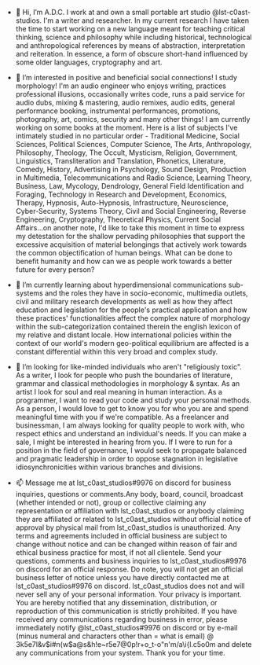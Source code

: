 - 👋 Hi, I’m A.D.C. I work at and own a small portable art studio @lst-c0ast-studios. I'm a writer and researcher. In my current research I have taken the time to start working on a new language meant for teaching critical thinking, science and philosophy while including historical, technological and anthropological references by means of abstraction, interpretation and reiteration. In essence, a form of obscure short-hand influenced by some older languages, cryptography and art.

- 👀 I’m interested in positive and beneficial social connections! I study morphology! I'm an audio engineer who enjoys writing, practices professional illusions, occasionally writes code, runs a paid service for audio dubs, mixing & mastering, audio remixes, audio edits, general performance booking, instrumental performances, promotions, photography, art, comics, security and many other things! I am currently working on some books at the moment. Here is a list of subjects I've intimately studied in no particular order - Traditional Medicine, Social Sciences, Political Sciences, Computer Science, The Arts, Anthropology, Philosophy, Theology, The Occult, Mysticism, Religion, Government, Linguistics, Transliteration and Translation, Phonetics, Literature, Comedy, History, Advertising in Psychology, Sound Design, Production in Multimedia, Telecommunications and Radio Science, Learning Theory, Business, Law, Mycology, Dendrology, General Field Identification and Foraging, Technology in Research and Development, Economics, Therapy, Hypnosis, Auto-Hypnosis, Infrastructure, Neuroscience, Cyber-Security, Systems Theory, Civil and Social Engineering, Reverse Engineering, Cryptography, Theoretical Physics, Current Social Affairs...on another note, I'd like to take this moment in time to express my detestation for the shallow pervading philosophies that support the excessive acquisition of material belongings that actively work towards the common objectification of human beings. What can be done to benefit humanity and how can we as people work towards a better future for every person?

- 🌱 I’m currently learning about hyperdimensional communications sub-systems and the roles they have in socio-economic, multimedia outlets, civil and military research developments as well as how they affect education and legislation for the people's practical application and how these practices' functionalities affect the complex nature of morphology within the sub-categorization contained therein the english lexicon of my relative and distant locale. How international policies within the context of our world's modern geo-political equilibrium are affected is a constant differential within this very broad and complex study.

- 💞️ I’m looking for like-minded individuals who aren't "religiously toxic". As a writer, I look for people who push the boundaries of literature, grammar and classical methodologies in morphology & syntax. As an artist I look for soul and real meaning in human interaction. As a programmer, I want to read your code and study your personal methods. As a person, I would love to get to know you for who you are and spend meaningful time with you if we're compatible. As a freelancer and businessman, I am always looking for quality people to work with, who respect ethics and understand an individual's needs. If you can make a sale, I might be interested in hearing from you. If I were to run for a position in the field of governance, I would seek to propagate balanced and pragmatic leadership in order to oppose stagnation in legislative idiosynchronicities within various branches and divisions.

- 📫 Message me at lst_c0ast_studios#9976 on discord for business inquiries, questions or comments.Any body, board, council, broadcast (whether intended or not), group or collective claiming any representation or affiliation with lst_c0ast_studios or anybody claiming they are affiliated or related to lst_c0ast_studios without official notice of approval by physical mail from lst_c0ast_studios is unauthorized. Any terms and agreements included in official business are subject to change without notice and can be changed within reason of fair and ethical business practice for most, if not all clientele. Send your questions, comments and business inquiries to lst_c0ast_studios#9976 on discord for an official response.  Do note, you will not get an official business letter of notice unless you have directly contacted me at lst_c0ast_studios#9976 on discord. lst_c0ast_studios does not and will never sell any of your personal information. Your privacy is important. You are hereby notified that any dissemination, distribution, or reproduction of this communication is strictly prohibited. If you have received any communications regarding business in error, please immediately notify @lst_c0ast_studios#9976 on discord or by e-mail (minus numeral and characters other than = what is email) @ 3k5e7l&v$i#n(w$a@s&h!e~r5e7@0p!r+o_t-o"n'm/a\i{l.c5o0m and delete any communications from your system.  Thank you for your time.

<!---

--->
